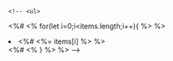   <!-- Example below for ejs discussed: -->
    <!-- <ul>
   <%#    <% for(let i=0;i<items.length;i++){ %>  %>
            <li>
    <%#    <%= items[i] %> %>
            </li>
   <%#   <%  } %> %>
        </ul> -->

<!-- <h1> hello 
   <%# <%= name %> %>
</h1> -->